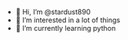- 👋 Hi, I’m @stardust890
- 👀 I’m interested in a lot of things
- 🌱 I’m currently learning python



<!---
stardust890/stardust890 is a ✨ special ✨ repository because its `README.md` (this file) appears on your GitHub profile.
You can click the Preview link to take a look at your changes.
--->
